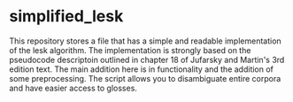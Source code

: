 # simplified_lesk
This repository stores a file that has a simple and readable implementation of the lesk algorithm. 
The implementation is strongly based on the pseudocode descriptoin outlined in chapter 18 of Jufarsky and Martin's 3rd edition text.
The main addition here is in functionality and the addition of some preprocessing. 
The script allows you to disambiguate entire corpora and have easier access to glosses.
